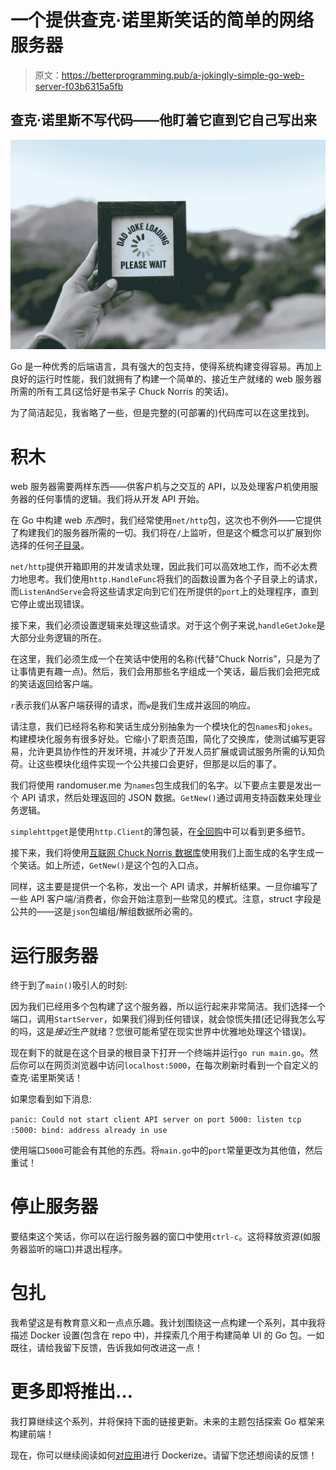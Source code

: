 # 一个提供查克·诺里斯笑话的简单的网络服务器

> 原文：<https://betterprogramming.pub/a-jokingly-simple-go-web-server-f03b6315a5fb>

## 查克·诺里斯不写代码——他盯着它直到它自己写出来

![](img/c5a49d9bd8a39f87a1407ce9040026bf.png)

Go 是一种优秀的后端语言，具有强大的包支持，使得系统构建变得容易。再加上良好的运行时性能，我们就拥有了构建一个简单的、接近生产就绪的 web 服务器所需的所有工具(这恰好是书呆子 Chuck Norris 的笑话)。

为了简洁起见，我省略了一些，但是完整的(可部署的)代码库可以在这里找到。

# 积木

web 服务器需要两样东西——供客户机与之交互的 API，以及处理客户机使用服务器的任何事情的逻辑。我们将从开发 API 开始。

在 Go 中构建 web *东西*时，我们经常使用`net/http`包，这次也不例外——它提供了构建我们的服务器所需的一切。我们将在`/`上监听，但是这个概念可以扩展到你选择的任何[子目录](https://blog.hubspot.com/marketing/parts-url)。

`net/http`提供开箱即用的并发请求处理，因此我们可以高效地工作，而不必太费力地思考。我们使用`http.HandleFunc`将我们的函数设置为各个子目录上的请求，而`ListenAndServe`会将这些请求定向到它们在所提供的`port`上的处理程序，直到它停止或出现错误。

接下来，我们必须设置逻辑来处理这些请求。对于这个例子来说,`handleGetJoke`是大部分业务逻辑的所在。

在这里，我们必须生成一个在笑话中使用的名称(代替“Chuck Norris”，只是为了让事情更有趣一点)。然后，我们会用那些名字组成一个笑话，最后我们会把完成的笑话返回给客户端。

`r`表示我们从客户端获得的请求，而`w`是我们生成并返回的响应。

请注意，我们已经将名称和笑话生成分别抽象为一个模块化的包`names`和`jokes`。构建模块化服务有很多好处。它缩小了职责范围，简化了交换库，使测试编写更容易，允许更具协作性的开发环境，并减少了开发人员扩展或调试服务所需的认知负荷。让这些模块化组件实现一个公共接口会更好，但那是以后的事了。

我们将使用 randomuser.me 为`names`包生成我们的名字。以下要点主要是发出一个 API 请求，然后处理返回的 JSON 数据。`GetNew()`通过调用支持函数来处理业务逻辑。

`simplehttpget`是使用`http.Client`的薄包装，在[全回购](https://github.com/swayne275/joke-web-server)中可以看到更多细节。

接下来，我们将使用[互联网 Chuck Norris 数据库](http://www.icndb.com)使用我们上面生成的名字生成一个笑话。如上所述，`GetNew()`是这个包的入口点。

同样，这主要是提供一个名称，发出一个 API 请求，并解析结果。一旦你编写了一些 API 客户端/消费者，你会开始注意到一些常见的模式。注意，struct 字段是公共的——这是`json`包编组/解组数据所必需的。

# 运行服务器

终于到了`main()`吸引人的时刻:

因为我们已经用多个包构建了这个服务器，所以运行起来非常简洁。我们选择一个端口，调用`StartServer`，如果我们得到任何错误，就会惊慌失措(还记得我怎么写的吗，这是*接近*生产就绪？您很可能希望在现实世界中优雅地处理这个错误)。

现在剩下的就是在这个目录的根目录下打开一个终端并运行`go run main.go`。然后你可以在网页浏览器中访问`localhost:5000`，在每次刷新时看到一个自定义的查克·诺里斯笑话！

如果您看到如下消息:

`panic: Could not start client API server on port 5000: listen tcp :5000: bind: address already in use`

使用端口`5000`可能会有其他的东西。将`main.go`中的`port`常量更改为其他值，然后重试！

# 停止服务器

要结束这个笑话，你可以在运行服务器的窗口中使用`ctrl-c`。这将释放资源(如服务器监听的端口)并退出程序。

# 包扎

我希望这是有教育意义和一点点乐趣。我计划围绕这一点构建一个系列，其中我将描述 Docker 设置(包含在 repo 中)，并探索几个用于构建简单 UI 的 Go 包。一如既往，请给我留下反馈，告诉我如何改进这一点！

# 更多即将推出…

我打算继续这个系列，并将保持下面的链接更新。未来的主题包括探索 Go 框架来构建前端！

现在，你可以继续阅读如何[对应用](https://medium.com/@swayne275/dockerizing-a-go-app-45ca034263ca)进行 Dockerize。请留下您还想阅读的反馈！